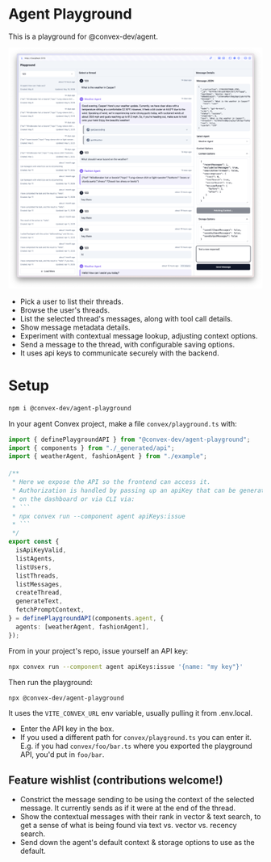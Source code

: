 # Agent Playground

This is a playground for @convex-dev/agent.

![Playground Screenshot](./screenshot.png)

- Pick a user to list their threads.
- Browse the user's threads.
- List the selected thread's messages, along with tool call details.
- Show message metadata details.
- Experiment with contextual message lookup, adjusting context options.
- Send a message to the thread, with configurable saving options.
- It uses api keys to communicate securely with the backend.

# Setup

```sh
npm i @convex-dev/agent-playground
```

In your agent Convex project, make a file `convex/playground.ts` with:

```ts
import { definePlaygroundAPI } from "@convex-dev/agent-playground";
import { components } from "./_generated/api";
import { weatherAgent, fashionAgent } from "./example";

/**
 * Here we expose the API so the frontend can access it.
 * Authorization is handled by passing up an apiKey that can be generated
 * on the dashboard or via CLI via:
 * ```
 * npx convex run --component agent apiKeys:issue
 * ```
 */
export const {
  isApiKeyValid,
  listAgents,
  listUsers,
  listThreads,
  listMessages,
  createThread,
  generateText,
  fetchPromptContext,
} = definePlaygroundAPI(components.agent, {
  agents: [weatherAgent, fashionAgent],
});
```

From in your project's repo, issue yourself an API key:

```sh
npx convex run --component agent apiKeys:issue '{name: "my key"}'
```

Then run the playground:

```sh
npx @convex-dev/agent-playground
```

It uses the `VITE_CONVEX_URL` env variable, usually pulling it from .env.local.

- Enter the API key in the box.
- If you used a different path for `convex/playground.ts` you can enter it.
  E.g. if you had `convex/foo/bar.ts` where you exported the playground API,
  you'd put in `foo/bar`.

## Feature wishlist (contributions welcome!)

- Constrict the message sending to be using the context of the selected message.
  It currently sends as if it were at the end of the thread.
- Show the contextual messages with their rank in vector & text search, to get
  a sense of what is being found via text vs. vector vs. recency search.
- Send down the agent's default context & storage options to use as the default.
